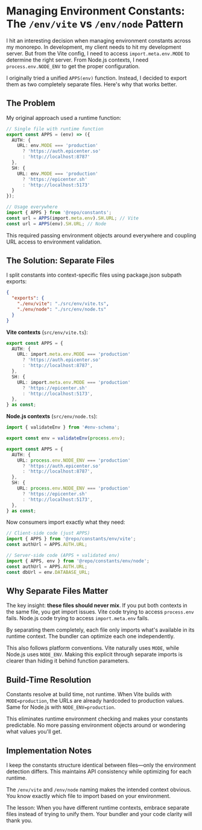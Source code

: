 # Managing Environment Constants: The `/env/vite` vs `/env/node` Pattern

I hit an interesting decision when managing environment constants across my monorepo. In development, my client needs to hit my development server. But from the Vite config, I need to access `import.meta.env.MODE` to determine the right server. From Node.js contexts, I need `process.env.NODE_ENV` to get the proper configuration.

I originally tried a unified `APPS(env)` function. Instead, I decided to export them as two completely separate files. Here's why that works better.

## The Problem

My original approach used a runtime function:

```typescript
// Single file with runtime function
export const APPS = (env) => ({
  AUTH: {
    URL: env.MODE === 'production' 
      ? 'https://auth.epicenter.so'
      : 'http://localhost:8787'
  },
  SH: {
    URL: env.MODE === 'production'
      ? 'https://epicenter.sh' 
      : 'http://localhost:5173'
  }
});

// Usage everywhere
import { APPS } from '@repo/constants';
const url = APPS(import.meta.env).SH.URL; // Vite
const url = APPS(env).SH.URL; // Node
```

This required passing environment objects around everywhere and coupling URL access to environment validation.

## The Solution: Separate Files

I split constants into context-specific files using package.json subpath exports:

```json
{
  "exports": {
    "./env/vite": "./src/env/vite.ts",
    "./env/node": "./src/env/node.ts"
  }
}
```

**Vite contexts** (`src/env/vite.ts`):
```typescript
export const APPS = {
  AUTH: {
    URL: import.meta.env.MODE === 'production'
      ? 'https://auth.epicenter.so'
      : 'http://localhost:8787',
  },
  SH: {
    URL: import.meta.env.MODE === 'production'
      ? 'https://epicenter.sh'
      : 'http://localhost:5173',
  },
} as const;
```

**Node.js contexts** (`src/env/node.ts`):
```typescript
import { validateEnv } from '#env-schema';

export const env = validateEnv(process.env);

export const APPS = {
  AUTH: {
    URL: process.env.NODE_ENV === 'production'
      ? 'https://auth.epicenter.so'
      : 'http://localhost:8787',
  },
  SH: {
    URL: process.env.NODE_ENV === 'production'
      ? 'https://epicenter.sh'
      : 'http://localhost:5173',
  },
} as const;
```

Now consumers import exactly what they need:

```typescript
// Client-side code (just APPS)
import { APPS } from '@repo/constants/env/vite';
const authUrl = APPS.AUTH.URL;

// Server-side code (APPS + validated env)
import { APPS, env } from '@repo/constants/env/node';
const authUrl = APPS.AUTH.URL;
const dbUrl = env.DATABASE_URL;
```

## Why Separate Files Matter

The key insight: **these files should never mix**. If you put both contexts in the same file, you get import issues. Vite code trying to access `process.env` fails. Node.js code trying to access `import.meta.env` fails.

By separating them completely, each file only imports what's available in its runtime context. The bundler can optimize each one independently.

This also follows platform conventions. Vite naturally uses `MODE`, while Node.js uses `NODE_ENV`. Making this explicit through separate imports is clearer than hiding it behind function parameters.

## Build-Time Resolution

Constants resolve at build time, not runtime. When Vite builds with `MODE=production`, the URLs are already hardcoded to production values. Same for Node.js with `NODE_ENV=production`.

This eliminates runtime environment checking and makes your constants predictable. No more passing environment objects around or wondering what values you'll get.

## Implementation Notes

I keep the constants structure identical between files—only the environment detection differs. This maintains API consistency while optimizing for each runtime.

The `/env/vite` and `/env/node` naming makes the intended context obvious. You know exactly which file to import based on your environment.

The lesson: When you have different runtime contexts, embrace separate files instead of trying to unify them. Your bundler and your code clarity will thank you.
